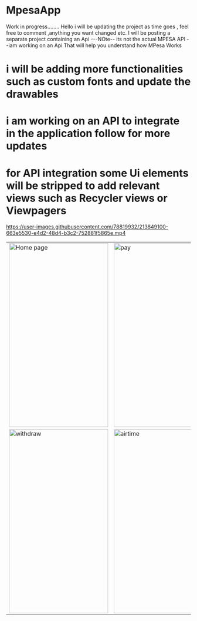 # MpesaApp
Work in progress........
Hello i will be updating the project as time goes , feel free to comment ,anything you want changed etc.
I will be posting a separate project containing an Api ---NOte-- its not the actual MPESA API --iam working on an Api That will help you understand how MPesa Works


# i will be adding more functionalities such as custom fonts and  update the drawables

# i am working on an API to integrate in the application follow for more updates

# for API integration some Ui elements  will be stripped to add relevant views such as Recycler views or Viewpagers







https://user-images.githubusercontent.com/78819932/213849100-663e5530-e4d2-48d4-b3c2-752881f5865e.mp4



 <table align="center">
  <tr>
    <td><img src="https://user-images.githubusercontent.com/78819932/213847096-0a63138b-bf2a-47ea-a5cc-eb924092ea12.png" alt="Home page" style="width:270px;height:500px;"></td>
    <td><img src="https://user-images.githubusercontent.com/78819932/213847106-0609a911-4c50-490c-b223-a54a6defddb0.png" alt="pay" style="width:270px;height:500px;"></td>


  </tr>
   <tr>
    <td><img src="https://user-images.githubusercontent.com/78819932/213847123-e907bf65-6577-4677-a091-b7b345748d76.png" alt="withdraw" style="width:270px;height:500px;"></td>
     <td><img src="https://user-images.githubusercontent.com/78819932/213847115-6a2ef41e-87fb-4d41-9a6d-90744ec8e245.png" alt="airtime" style="width:270px;height:500px;"></td>

  </tr>
</table><br>
